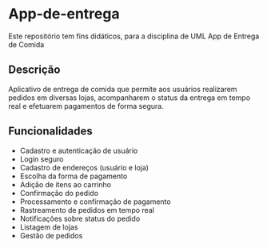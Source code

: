 # App-de-entrega
Este repositório tem fins didáticos, para a disciplina de UML
App de Entrega de Comida

## Descrição

Aplicativo de entrega de comida que permite aos usuários realizarem pedidos em diversas lojas, acompanharem o status da entrega em tempo real e efetuarem pagamentos de forma segura.

## Funcionalidades

- Cadastro e autenticação de usuário
- Login seguro
- Cadastro de endereços (usuário e loja)
- Escolha da forma de pagamento
- Adição de itens ao carrinho
- Confirmação do pedido
- Processamento e confirmação de pagamento
- Rastreamento de pedidos em tempo real
- Notificações sobre status do pedido
- Listagem de lojas
- Gestão de pedidos
